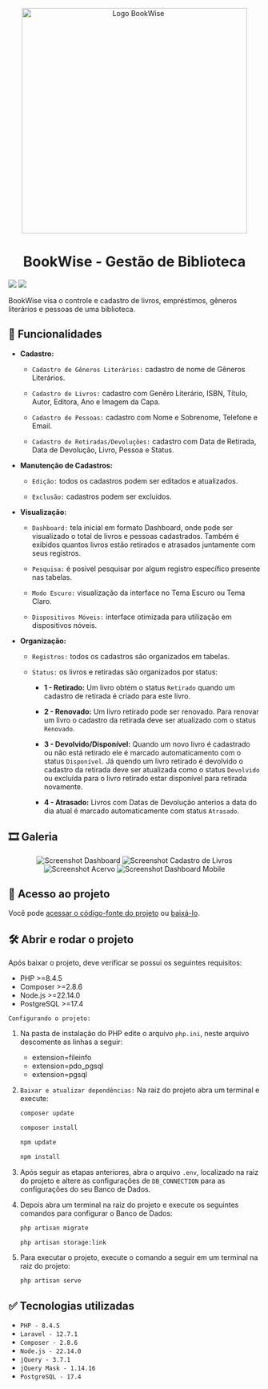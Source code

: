 <p align="center">
    <img width="450" src="./public/assets/images/favicons/bookWise-logo-2.png" alt="Logo BookWise"/>
</p>

<h1 align="center">
    BookWise - Gestão de Biblioteca
</h1>

<p align="left">
    <!-- <img src="https://img.shields.io/badge/Status-Conclu%C3%ADdo-brightgreen?style=for-the-badge"/> -->
    <img src="https://img.shields.io/badge/Status-Em%20Desenvolvimento-orange?style=for-the-badge"/>
    <img src="https://img.shields.io/github/license/GabrielSchiavo/bookwise?color=blue&style=for-the-badge"/>
</p>

BookWise visa o controle e cadastro de livros, empréstimos, gêneros literários e pessoas de uma biblioteca.

## :hammer: Funcionalidades
- **Cadastro:**
  - `Cadastro de Gêneros Literários:` cadastro de nome de Gêneros Literários.
  
  - `Cadastro de Livros:` cadastro com Genêro Literário, ISBN, Título, Autor, Editora, Ano e Imagem da Capa.
  
  - `Cadastro de Pessoas:` cadastro com Nome e Sobrenome, Telefone e Email.
  
  - `Cadastro de Retiradas/Devoluções:` cadastro com Data de Retirada, Data de Devolução, Livro, Pessoa e Status.
  
- **Manutenção de Cadastros:**
  - `Edição:` todos os cadastros podem ser editados e atualizados.
  
  - `Exclusão:` cadastros podem ser excluidos.

- **Visualização:**
  - `Dashboard:` tela inicial em formato Dashboard, onde pode ser visualizado o total de livros e pessoas cadastrados. Também é exibidos quantos livros estão retirados e atrasados juntamente com seus registros.

  - `Pesquisa:` é posivel pesquisar por algum registro específico presente nas tabelas.

  - `Modo Escuro:` visualização da interface no Tema Escuro ou Tema Claro.
  
  - `Dispositivos Móveis:` interface otimizada para utilização em dispositivos nóveis.

- **Organização:**
  - `Registros:` todos os cadastros são organizados em tabelas.
  
  - `Status:` os livros e retiradas são organizados por status:
    - **1 - Retirado:** Um livro obtém o status `Retirado` quando um cadastro de retirada é criado para este livro.
  
    - **2 - Renovado:** Um livro retirado pode ser renovado. Para renovar um livro o cadastro da retirada deve ser atualizado com o status `Renovado`.
  
    - **3 - Devolvido/Disponível:** Quando um novo livro é cadastrado ou não está retirado ele é marcado automaticamento com o status `Disponível`. Já quendo um livro retirado é devolvido o cadastro da retirada deve ser atualizada como o status `Devolvido` ou excluída para o livro retirado estar disponível para retirada novamente.
  
    - **4 - Atrasado:** Livros com Datas de Devolução anterios a data do dia atual é marcado automaticamente com status `Atrasado`.
  

## :film_strip: Galeria
<p align="center">
  <img src="./public/assets/images/screenshots/screenshot-dashboard.png" alt="Screenshot Dashboard"/>
  <img src="./public/assets/images/screenshots/screenshot-cadastro-livros.png" alt="Screenshot Cadastro de Livros"/>
  <img src="./public/assets/images/screenshots/screenshot-acervo.png" alt="Screenshot Acervo"/>
  <img src="./public/assets/images/screenshots/screenshot-dashboard-mobile.png" alt="Screenshot Dashboard Mobile"/>
</p>

## :file_folder: Acesso ao projeto
Você pode [acessar o código-fonte do projeto](https://github.com/GabrielSchiavo/bookwise) ou [baixá-lo](https://github.com/GabrielSchiavo/bookwise/archive/refs/heads/main.zip).

## 	:hammer_and_wrench: Abrir e rodar o projeto
Após baixar o projeto, deve verificar se possui os seguintes requisitos:

* PHP >=8.4.5
* Composer >=2.8.6
* Node.js >=22.14.0
* PostgreSQL >=17.4

`Configurando o projeto:`
1. Na pasta de instalação do PHP edite o arquivo `php.ini`, neste arquivo descomente as linhas a seguir:
   - extension=fileinfo
   - extension=pdo_pgsql
   - extension=pgsql
   
2. `Baixar e atualizar dependências:` Na raiz do projeto abra um terminal e execute:
    ```bash
    composer update
    ```
    ```bash
    composer install
    ```
    ```bash
    npm update
    ```
    ```bash
    npm install
    ```
    
3. Após seguir as etapas anteriores, abra o arquivo `.env`, localizado na raiz do projeto e altere as configurações de `DB_CONNECTION` para as configurações do seu Banco de Dados.
   
4. Depois abra um terminal na raiz do projeto e execute os seguintes comandos para configurar o Banco de Dados:
    ```bash
    php artisan migrate
    ```
    ```bash
    php artisan storage:link
    ```

5. Para executar o projeto, execute o comando a seguir em um terminal na raiz do projeto:
    ```bash
    php artisan serve
    ```

## :white_check_mark: Tecnologias utilizadas
* `PHP - 8.4.5`
* `Laravel - 12.7.1`
* `Composer - 2.8.6`
* `Node.js - 22.14.0`
* `jQuery - 3.7.1`
* `jQuery Mask - 1.14.16`
* `PostgreSQL - 17.4`
